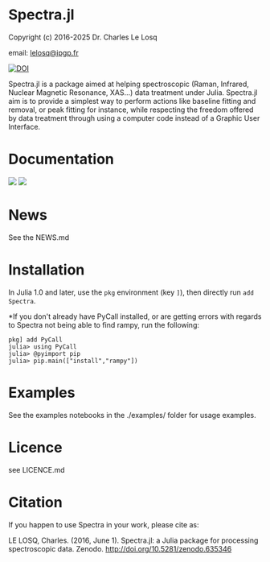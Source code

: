 # Spectra.jl

Copyright (c) 2016-2025 Dr. Charles Le Losq

email: lelosq@ipgp.fr

[![DOI](https://zenodo.org/badge/doi/10.5281/zenodo.53940.svg)](http://doi.org/10.5281/zenodo.635346)

Spectra.jl is a package aimed at helping spectroscopic (Raman, Infrared, Nuclear Magnetic Resonance, XAS...) data treatment under Julia. Spectra.jl aim is to provide a simplest way to perform actions like baseline fitting and removal, or peak fitting for instance, while respecting the freedom offered by data treatment through using a computer code instead of a Graphic User Interface.

# Documentation

[![](https://img.shields.io/badge/docs-latest-blue.svg)](https://charlesll.github.io/Spectra.jl/latest) [![](https://img.shields.io/badge/docs-stable-blue.svg)](https://charlesll.github.io/Spectra.jl/stable)

# News

See the NEWS.md

# Installation

In Julia 1.0 and later, use the `pkg` environment (key `]`), then directly run `add Spectra`.

*If you don't already have PyCall installed, or are getting errors with regards to Spectra not being able to find rampy, run the following:
```
pkg] add PyCall
julia> using PyCall
julia> @pyimport pip
julia> pip.main(["install","rampy"])
```

# Examples

See the examples notebooks in the ./examples/ folder for usage examples.

# Licence

see LICENCE.md

# Citation

If you happen to use Spectra in your work, please cite as:

LE LOSQ, Charles. (2016, June 1). Spectra.jl: a Julia package for processing spectroscopic data. Zenodo. http://doi.org/10.5281/zenodo.635346
